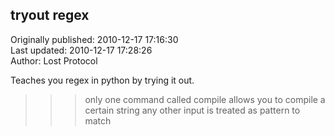 ## tryout regex  
Originally published: 2010-12-17 17:16:30  
Last updated: 2010-12-17 17:28:26  
Author: Lost Protocol  
  
Teaches you regex in python by trying it out. 

>>> only one command called compile allows you to compile a certain string
>>> any other input is treated as pattern to match